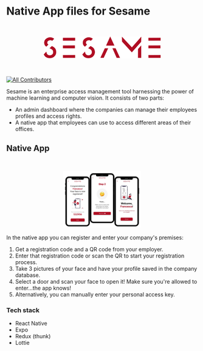 # Native App files for Sesame

<br>

<p align="center">
 <img src="./assets/sesame.png" alt="sesame logo" style="zoom:30%;" >
</p>
<br>

[![All Contributors](https://img.shields.io/badge/contributors-2-B00E23.svg?style=flat-square)](#contributors-)

Sesame is an enterprise access management tool harnessing the power of machine learning and computer vision. It consists of two parts:

- An admin dashboard where the companies can manage their employees profiles and access rights.
- A native app that employees can use to access different areas of their offices.

## Native App

<br>

<p align="center">
 <img src="./assets/screenshot.png" alt="sesame logo" style="zoom:20%;" >
</p>
In the native app you can register and enter your company's premises:

1. Get a registration code and a QR code from your employer.
2. Enter that registration code or scan the QR to start your registration process.
3. Take 3 pictures of your face and have your profile saved in the company database.
4. Select a door and scan your face to open it! Make sure you're allowed to enter...the app knows!
5. Alternatively, you can manually enter your personal access key.


### Tech stack

- React Native
- Expo
- Redux (thunk)
- Lottie
